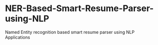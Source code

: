 # NER-Based-Smart-Resume-Parser-using-NLP
Named Entity recognition based smart resume parser using NLP Applications
